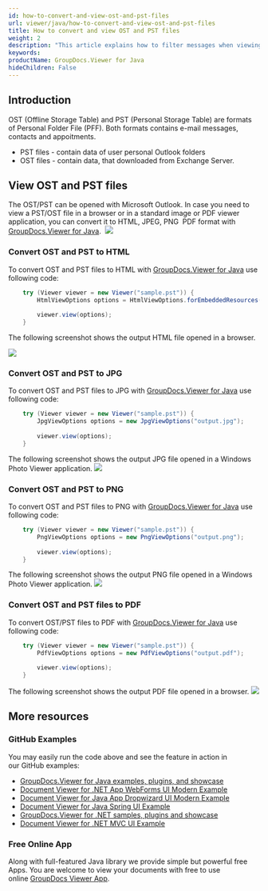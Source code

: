 ```yaml
---
id: how-to-convert-and-view-ost-and-pst-files
url: viewer/java/how-to-convert-and-view-ost-and-pst-files
title: How to convert and view OST and PST files
weight: 2
description: "This article explains how to filter messages when viewing Outlook Data Files with GroupDocs.Viewer within your Java applications."
keywords: 
productName: GroupDocs.Viewer for Java
hideChildren: False
---
```

## Introduction
OST (Offline Storage Table) and PST (Personal Storage Table) are formats of Personal Folder File (PFF). Both formats contains e-mail messages, contacts and appoitments.  

* PST files - contain data of user personal Outlook folders  
* OST files - contain data, that downloaded from Exchange Server.

## View OST and PST files
The OST/PST can be opened with Microsoft Outlook.
In case you need to view a PST/OST file in a browser or in a standard image or PDF viewer application, you can convert it to HTML, JPEG, PNG  PDF format with [GroupDocs.Viewer for Java](https://products.groupdocs.com/viewer/java). 
![](viewer/java/images/how-to-convert-and-view-ost-and-pst-files.png)

### Convert OST and PST to HTML
To convert OST and PST files to HTML with [GroupDocs.Viewer for Java](https://products.groupdocs.com/viewer/java) use following code:
```java
    try (Viewer viewer = new Viewer("sample.pst")) {
        HtmlViewOptions options = HtmlViewOptions.forEmbeddedResources("output.html");
    
        viewer.view(options);
    }
```

The following screenshot shows the output HTML file opened in a browser.

![](viewer/java/images/how-to-convert-and-view-ost-and-pst-files_1.png)

### Convert OST and PST to JPG
To convert OST and PST files to JPG with [GroupDocs.Viewer for Java](https://products.groupdocs.com/viewer/java) use following code: 
```java
    try (Viewer viewer = new Viewer("sample.pst")) {
        JpgViewOptions options = new JpgViewOptions("output.jpg");
    
        viewer.view(options);
    }
```

The following screenshot shows the output JPG file opened in a Windows Photo Viewer application.
![](viewer/java/images/how-to-convert-and-view-ost-and-pst-files_2.png)

### Convert OST and PST to PNG
To convert OST and PST files to PNG with [GroupDocs.Viewer for Java](https://products.groupdocs.com/viewer/java) use following code: 
```java
    try (Viewer viewer = new Viewer("sample.pst")) {
        PngViewOptions options = new PngViewOptions("output.png");
    
        viewer.view(options);
    }
```

The following screenshot shows the output PNG file opened in a Windows Photo Viewer application.
![](viewer/java/images/how-to-convert-and-view-ost-and-pst-files_3.png)

### Convert OST and PST files to PDF
To convert OST/PST files to PDF with [GroupDocs.Viewer for Java](https://products.groupdocs.com/viewer/java) use following code: 
```java
    try (Viewer viewer = new Viewer("sample.pst")) {
        PdfViewOptions options = new PdfViewOptions("output.pdf");
    
        viewer.view(options);
    }
```

The following screenshot shows the output PDF file opened in a browser.
![](viewer/java/images/how-to-convert-and-view-ost-and-pst-files_4.png)

## More resources
### GitHub Examples 
You may easily run the code above and see the feature in action in our GitHub examples:
*   [GroupDocs.Viewer for Java examples, plugins, and showcase](https://github.com/groupdocs-viewer/GroupDocs.Viewer-for-Java)
*   [Document Viewer for .NET App WebForms UI Modern Example](https://github.com/groupdocs-viewer/GroupDocs.Viewer-for-.NET-WebForms)    
*   [Document Viewer for Java App Dropwizard UI Modern Example](https://github.com/groupdocs-viewer/GroupDocs.Viewer-for-Java-Dropwizard)    
*   [Document Viewer for Java Spring UI Example](https://github.com/groupdocs-viewer/GroupDocs.Viewer-for-Java-Spring)
*   [GroupDocs.Viewer for .NET samples, plugins and showcase](https://github.com/groupdocs-viewer/GroupDocs.Viewer-for-.NET)
*   [Document Viewer for .NET MVC UI Example](https://github.com/groupdocs-viewer/GroupDocs.Viewer-for-Java-MVC)     

### Free Online App 
Along with full-featured Java library we provide simple but powerful free Apps.
You are welcome to view your documents with free to use online [GroupDocs Viewer App](https://products.groupdocs.app/viewer).
